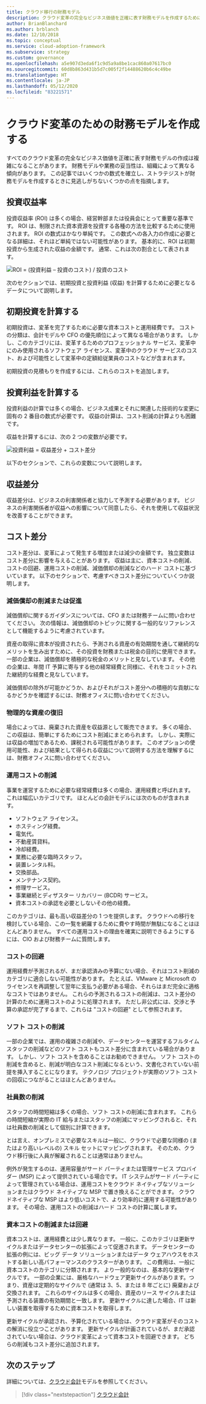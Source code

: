 ```yaml
---
title: クラウド移行の財務モデル
description: クラウド変革の完全なビジネス価値を正確に表す財務モデルを作成するために何が必要かを学習します。
author: BrianBlanchard
ms.author: brblanch
ms.date: 12/10/2018
ms.topic: conceptual
ms.service: cloud-adoption-framework
ms.subservice: strategy
ms.custom: governance
ms.openlocfilehash: a5e907d3eda6f1c9d5a9a8be1cac860a07617bc0
ms.sourcegitcommit: 60d8b863d431b5d7c005f2f14488620b6c4c49be
ms.translationtype: HT
ms.contentlocale: ja-JP
ms.lasthandoff: 05/12/2020
ms.locfileid: "83221571"
---
```

# <a name="create-a-financial-model-for-cloud-transformation"></a>クラウド変革のための財務モデルを作成する

すべてのクラウド変革の完全なビジネス価値を正確に表す財務モデルの作成は複雑になることがあります。 財務モデルや業務の妥当性は、組織によって異なる傾向があります。 この記事ではいくつかの数式を確立し、ストラテジストが財務モデルを作成するときに見逃しがちないくつかの点を指摘します。

## <a name="return-on-investment"></a>投資収益率

投資収益率 (ROI) は多くの場合、経営幹部または役員会にとって重要な基準です。 ROI は、制限された資本資源を投資する各種の方法を比較するために使用されます。 ROI の数式はかなり単純です。 この数式への各入力の作成に必要となる詳細は、それほど単純ではない可能性があります。 基本的に、ROI は初期投資から生成された収益の金額です。 通常、これは次の割合として表されます。

![ROI = (投資利益 – 投資のコスト) / 投資のコスト](../_images/strategy/formula-roi.png)

次のセクションでは、初期投資と投資利益 (収益) を計算するために必要となるデータについて説明します。

## <a name="calculate-initial-investment"></a>初期投資を計算する

初期投資は、変革を完了するために必要な資本コストと運用経費です。 コストの分類は、会計モデルや CFO の優先順位によって異なる場合があります。 しかし、このカテゴリには、変革するためのプロフェッショナル サービス、変革中にのみ使用されるソフトウェア ライセンス、変革中のクラウド サービスのコスト、および可能性として変革中の定額給従業員のコストなどが含まれます。

初期投資の見積もりを作成するには、これらのコストを追加します。

## <a name="calculate-the-gain-from-investment"></a>投資利益を計算する

投資利益の計算では多くの場合、ビジネス成果とそれに関連した技術的な変更に固有の 2 番目の数式が必要です。 収益の計算は、コスト削減の計算よりも困難です。

収益を計算するには、次の 2 つの変数が必要です。

![投資利益 = 収益差分 + コスト差分](../_images/strategy/formula-gain-from-investment.png)

以下のセクションで、これらの変数について説明します。

## <a name="revenue-deltas"></a>収益差分

収益差分は、ビジネスの利害関係者と協力して予測する必要があります。 ビジネスの利害関係者が収益への影響について同意したら、それを使用して収益状況を改善することができます。

## <a name="cost-deltas"></a>コスト差分

コスト差分は、変革によって発生する増加または減少の金額です。 独立変数はコスト差分に影響を与えることがあります。 収益は主に、資本コストの削減、コストの回避、運用コストの削減、減価償却の削減などのハード コストに基づいています。 以下のセクションで、考慮すべきコスト差分についていくつか説明します。

### <a name="depreciation-reduction-or-acceleration"></a>減価償却の削減または促進

減価償却に関するガイダンスについては、CFO または財務チームに問い合わせてください。 次の情報は、減価償却のトピックに関する一般的なリファレンスとして機能するように考慮されています。

資産の取得に資本が投資されたら、予測される資産の有効期間を通して継続的なメリットを生み出すために、その投資を財務または税金の目的に使用できます。 一部の企業は、減価償却を積極的な税金のメリットと見なしています。 その他の企業は、年間 IT 予算に寄与する他の経常経費と同様に、それをコミットされた継続的な経費と見なしています。

減価償却の除外が可能かどうか、およびそれがコスト差分への積極的な貢献になるかどうかを確認するには、財務オフィスに問い合わせてください。

### <a name="physical-asset-recovery"></a>物理的な資産の復旧

場合によっては、廃棄された資産を収益源として販売できます。 多くの場合、この収益は、簡単にするためにコスト削減にまとめられます。 しかし、実際には収益の増加であるため、課税される可能性があります。 このオプションの使用可能性、および結果として得られる収益について説明する方法を理解するには、財務オフィスに問い合わせてください。

### <a name="operational-cost-reductions"></a>運用コストの削減

事業を運営するために必要な経常経費は多くの場合、運用経費と呼ばれます。 これは幅広いカテゴリです。 ほとんどの会計モデルには次のものが含まれます。

- ソフトウェア ライセンス。
- ホスティング経費。
- 電気代。
- 不動産賃貸料。
- 冷却経費。
- 業務に必要な臨時スタッフ。
- 装置レンタル料。
- 交換部品。
- メンテナンス契約。
- 修理サービス。
- 事業継続とディザスター リカバリー (BCDR) サービス。
- 資本コストの承認を必要としないその他の経費。

このカテゴリは、最も高い収益差分の 1 つを提供します。 クラウドへの移行を検討している場合、この一覧を網羅するために費やす時間が無駄になることはほとんどありません。 すべての運用コストの理由を確実に説明できるようにするには、CIO および財務チームに質問します。

### <a name="cost-avoidance"></a>コストの回避

運用経費が予測されるが、まだ承認済みの予算にない場合、それはコスト削減のカテゴリに適合しない可能性があります。 たとえば、VMware と Microsoft のライセンスを再調整して翌年に支払う必要がある場合、それらはまだ完全に適格なコストではありません。 これらの予測されるコストの削減は、コスト差分の計算のために運用コストのように処理されます。 ただし非公式には、交渉と予算の承認が完了するまで、これらは "コストの回避" として参照されます。

### <a name="soft-cost-reductions"></a>ソフト コストの削減

一部の企業では、運用の複雑さの削減や、データセンターを運営するフルタイム スタッフの削減などのソフト コストもコスト差分に含まれている場合があります。 しかし、ソフト コストを含めることはお勧めできません。 ソフト コストの削減を含めると、削減が明白なコスト削減になるという、文書化されていない前提を挿入することになります。 テクノロジ プロジェクトが実際のソフト コストの回収につながることはほとんどありません。

### <a name="headcount-reductions"></a>社員数の削減

スタッフの時間短縮は多くの場合、ソフト コストの削減に含まれます。 これらの時間短縮が実際の IT 給与またはスタッフの削減にマッピングされると、それは社員数の削減として個別に計算できます。

とは言え、オンプレミスで必要なスキルは一般に、クラウドで必要な同様の (またはより高いレベルの) スキル セットにマッピングされます。 そのため、クラウド移行後に人員が解雇されることは通常はありません。

例外が発生するのは、運用容量がサード パーティまたは管理サービス プロバイダー (MSP) によって提供されている場合です。 IT システムがサード パーティによって管理されている場合は、運用コストをクラウド ネイティブなソリューションまたはクラウド ネイティブな MSP で置き換えることができます。 クラウドネイティブな MSP はより低いコストで、より効率的に運用する可能性があります。 その場合、運用コストの削減はハード コストの計算に属します。

### <a name="capital-expense-reductions-or-avoidance"></a>資本コストの削減または回避

資本コストは、運用経費とは少し異なります。 一般に、このカテゴリは更新サイクルまたはデータセンターの拡張によって促進されます。 データセンターの拡張の例には、ビッグ データ ソリューションまたはデータ ウェアハウスをホストする新しい高パフォーマンスのクラスターがあります。 この費用は、一般に資本コストのカテゴリに分類されます。 より一般的なのは、基本的な更新サイクルです。 一部の企業には、厳格なハードウェア更新サイクルがあります。つまり、資産は定期的なサイクルで (通常は 3、5、または 8 年ごとに) 廃棄および交換されます。 これらのサイクルは多くの場合、資産のリース サイクルまたは予測される装置の有効期間と一致します。 更新サイクルに達した場合、IT は新しい装置を取得するために資本コストを取得します。

更新サイクルが承認され、予算化されている場合は、クラウド変革がそのコストの解消に役立つことがあります。 更新サイクルが計画されているが、まだ承認されていない場合は、クラウド変革によって資本コストを回避できます。 どちらの削減もコスト差分に追加されます。

## <a name="next-steps"></a>次のステップ

詳細については、[クラウド会計](./cloud-accounting.md)モデルを参照してください。

> [!div class="nextstepaction"]
> [クラウド会計](./cloud-accounting.md)
